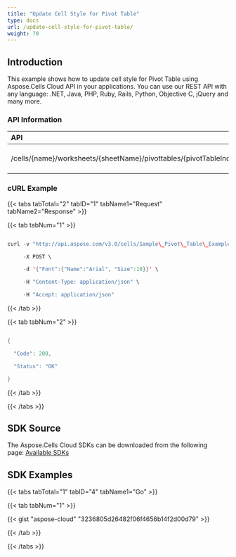 ```yaml
---
title: "Update Cell Style for Pivot Table"
type: docs
url: /update-cell-style-for-pivot-table/
weight: 70
---
```


## **Introduction**
This example shows how to update cell style for Pivot Table using Aspose.Cells Cloud API in your applications. You can use our REST API with any language: .NET, Java, PHP, Ruby, Rails, Python, Objective C, jQuery and many more.
### **API Information**

|**API**|**Type**|**Description**|**Resource Link**|
| :- | :- | :- | :- |
|/cells/{name}/worksheets/{sheetName}/pivottables/{pivotTableIndex}/Format|POST|Updates cell style in pivot table|[PostPivotTableCellStyle](https://apireference.aspose.cloud/cells/#/PivotTables/PostPivotTableCellStyle)|
### **cURL Example**
{{< tabs tabTotal="2" tabID="1" tabName1="Request" tabName2="Response" >}}

{{< tab tabNum="1" >}}

```java

curl -v "http://api.aspose.com/v3.0/cells/Sample\_Pivot\_Table\_Example.xls/worksheets/Sheet2/pivottables/0/Format?column=1&row=1&appSID=xxxx&signature=xxxx" \

     -X POST \

     -d '{"Font":{"Name":"Arial", "Size":10}}' \

     -H "Content-Type: application/json" \

     -H "Accept: application/json"

```

{{< /tab >}}

{{< tab tabNum="2" >}}

```java

{

  "Code": 200,

  "Status": "OK"

}

```

{{< /tab >}}

{{< /tabs >}}
## **SDK Source**
The Aspose.Cells Cloud SDKs can be downloaded from the following page: [Available SDKs](/available-sdks/)
## **SDK Examples**
{{< tabs tabTotal="1" tabID="4" tabName1="Go" >}}

{{< tab tabNum="1" >}}

{{< gist "aspose-cloud" "3236805d26482f06f4656b14f2d00d79" >}}

{{< /tab >}}

{{< /tabs >}}




